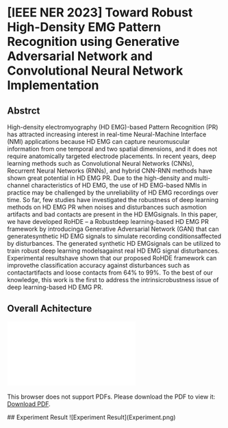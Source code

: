 # [IEEE NER 2023] Toward Robust High-Density EMG Pattern Recognition using Generative Adversarial Network and Convolutional Neural Network Implementation

## Abstrct
High-density electromyography (HD EMG)-based Pattern Recognition (PR) has attracted increasing interest in real-time Neural-Machine Interface (NMI) applications because HD EMG can capture neuromuscular information from one temporal and two spatial dimensions, and it does not require anatomically targeted electrode placements. In recent years, deep learning methods such as Convolutional Neural Networks (CNNs), Recurrent Neural Networks (RNNs), and hybrid CNN-RNN methods have shown great potential in HD EMG PR. Due to the high-density and multi-channel characteristics of HD EMG, the use of HD EMG-based NMIs in practice may be challenged by the unreliability of HD EMG recordings over time. So far, few studies have investigated the robustness of deep learning methods on HD EMG PR when noises and disturbances such asmotion artifacts and bad contacts are present in the HD EMGsignals. In this paper, we have developed RoHDE – a Robustdeep learning-based HD EMG PR framework by introducinga Generative Adversarial Network (GAN) that can generatesynthetic HD EMG signals to simulate recording conditionsaffected by disturbances. The generated synthetic HD EMGsignals can be utilized to train robust deep learning modelsagainst real HD EMG signal disturbances. Experimental resultshave shown that our proposed RoHDE framework can improvethe classification accuracy against disturbances such as contactartifacts and loose contacts from 64% to 99%. To the best of our knowledge, this work is the first to address the intrinsicrobustness issue of deep learning-based HD EMG PR.

## Overall Achitecture
<object data="OverallAchitechture.pdf" type="application/pdf" width="700px" height="700px">
    <embed src="OverallAchitechture.pdf">
        <p>This browser does not support PDFs. Please download the PDF to view it: <a href="OverallAchitechture.pdf">Download PDF</a>.</p>
    </embed>
</object>
## Experiment Result
![Experiment Result](Experiment.png)

## 